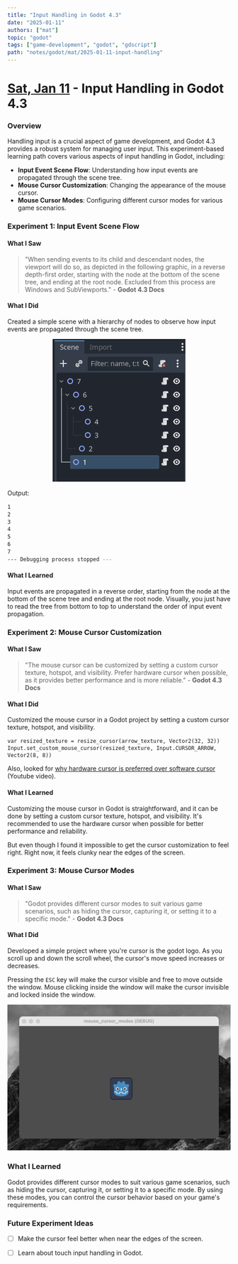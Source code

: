 ```yaml
---
title: "Input Handling in Godot 4.3"
date: "2025-01-11"
authors: ["mat"]
topic: "godot"
tags: ["game-development", "godot", "gdscript"]
path: "notes/godot/mat/2025-01-11-input-handling"
---
```


# [Sat, Jan 11](day://2025-01-11) - Input Handling in Godot 4.3

### Overview
Handling input is a crucial aspect of game development, and Godot 4.3 provides a robust system for managing user input. This experiment-based learning path covers various aspects of input handling in Godot, including:

- **Input Event Scene Flow**: Understanding how input events are propagated through the scene tree.
- **Mouse Cursor Customization**: Changing the appearance of the mouse cursor.
- **Mouse Cursor Modes**: Configuring different cursor modes for various game scenarios.

### Experiment 1: Input Event Scene Flow

#### What I Saw

> "When sending events to its child and descendant nodes, the viewport will do so, as depicted in the following graphic, in a reverse depth-first order, starting with the node at the bottom of the scene tree, and ending at the root node. Excluded from this process are Windows and SubViewports." - **Godot 4.3 Docs**

#### What I Did

Created a simple scene with a hierarchy of nodes to observe how input events are propagated through the scene tree.

<div style="text-align: center;">
    <img src="resources/input_event_scene_flow.png" alt="Input Event Scene Flow" width="300"/>
</div>

Output:

```bash
1
2
3
4
5
6
7
--- Debugging process stopped ---
```

#### What I Learned

Input events are propagated in a reverse order, starting from the node at the bottom of the scene tree and ending at the root node. Visually, you just have to read the tree from bottom to top to understand the order of input event propagation.

### Experiment 2: Mouse Cursor Customization

#### What I Saw

> "The mouse cursor can be customized by setting a custom cursor texture, hotspot, and visibility. Prefer hardware cursor when possible, as it provides better performance and is more reliable." - **Godot 4.3 Docs**

#### What I Did

Customized the mouse cursor in a Godot project by setting a custom cursor texture, hotspot, and visibility.

```gdscript
var resized_texture = resize_cursor(arrow_texture, Vector2(32, 32))
Input.set_custom_mouse_cursor(resized_texture, Input.CURSOR_ARROW, Vector2(8, 8))
```

Also, looked for [why hardware cursor is preferred over software cursor](https://www.youtube.com/watch?v=TLSg7qIUKQk) (Youtube video).

#### What I Learned

Customizing the mouse cursor in Godot is straightforward, and it can be done by setting a custom cursor texture, hotspot, and visibility. It's recommended to use the hardware cursor when possible for better performance and reliability.

But even though I found it impossible to get the cursor customization to feel right. Right now, it feels clunky near the edges of the screen.

### Experiment 3: Mouse Cursor Modes

#### What I Saw

> "Godot provides different cursor modes to suit various game scenarios, such as hiding the cursor, capturing it, or setting it to a specific mode." - **Godot 4.3 Docs**

#### What I Did

Developed a simple project where you're cursor is the godot logo. As you scroll up and down the scroll wheel, the cursor's move speed increases or decreases.

Pressing the `ESC` key will make the cursor visible and free to move outside the window. Mouse clicking inside the window will make the cursor invisible and locked inside the window.

<div style="text-align: center;">
    <img src="resources/mouse_cursor_modes.png" alt="Mouse Cursor Modes" width="600"/>
</div>

### What I Learned

Godot provides different cursor modes to suit various game scenarios, such as hiding the cursor, capturing it, or setting it to a specific mode. By using these modes, you can control the cursor behavior based on your game's requirements.

### Future Experiment Ideas

- [ ] Make the cursor feel better when near the edges of the screen.
- [ ] Learn about touch input handling in Godot.

